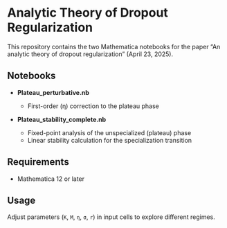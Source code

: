 # Analytic Theory of Dropout Regularization

This repository contains the two Mathematica notebooks for the paper “An analytic theory of dropout regularization” (April 23, 2025).

## Notebooks

- **Plateau_perturbative.nb**   
  - First-order (η) correction to the plateau phase

- **Plateau_stability_complete.nb**  
  - Fixed-point analysis of the unspecialized (plateau) phase  
  - Linear stability calculation for the specialization transition

## Requirements

- Mathematica 12 or later

## Usage

Adjust parameters (`K`, `M`, `η`, `σ`, `r`) in input cells to explore different regimes.


